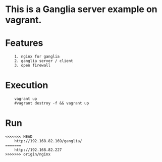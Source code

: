 This is a Ganglia server example on vagrant.
==========================================================================

# Features
```
	1. nginx for ganglia
	2. ganglia server / client
	3. open firewall
```

# Execution
```
	vagrant up
	#vagrant destroy -f && vagrant up
```

# Run
```
<<<<<<< HEAD
 	http://192.168.82.169/ganglia/
=======
 	http://192.168.82.227
>>>>>>> origin/nginx
```


